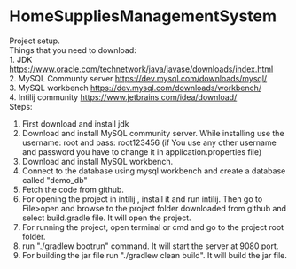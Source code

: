 # HomeSuppliesManagementSystem
Project setup.</br>
  Things that you need to download:</br>
    1. JDK https://www.oracle.com/technetwork/java/javase/downloads/index.html </br>
    2. MySQL Communty server https://dev.mysql.com/downloads/mysql/ </br>
    3. MySQL workbench https://dev.mysql.com/downloads/workbench/ </br>
    4. Intilij community https://www.jetbrains.com/idea/download/ </br>
 Steps: </br>
  1. First download and install jdk </br>
  2. Download and install MySQL community server. While installing use the username: root and pass: root123456 (if You use 
  any other username and password you have to change it in application.properties file) </br>
  3. Download and install MySQL workbench. </br>
  4. Connect to the database using mysql workbench and create a database called "demo_db" </br>
  5. Fetch the code from github. </br>
  6. For opening the project in intilij , install it and run intilij. Then go to File>open and browse to the project folder downloaded
  from github and select build.gradle file. It will open the project. </br>
  7. For running the project, open terminal or cmd and go to the project root folder. </br>
  8. run "./gradlew bootrun" command. It will start the server at 9080 port. </br>
  9. For building the jar file run "./gradlew clean build". It will build the jar file.</br>
  
  
 
